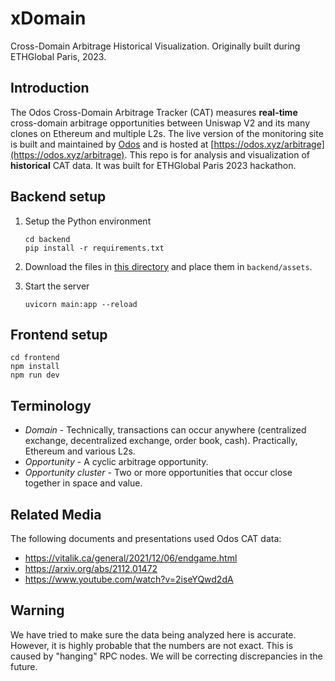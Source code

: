 # xDomain
Cross-Domain Arbitrage Historical Visualization. Originally built during ETHGlobal Paris, 2023.

## Introduction
The Odos Cross-Domain Arbitrage Tracker (CAT) measures **real-time** cross-domain arbitrage opportunities between Uniswap V2 and its many clones on Ethereum and multiple L2s. The live version of the monitoring site is built and maintained by [Odos](https://www.odos.xyz) and is hosted at [https://odos.xyz/arbitrage](https://odos.xyz/arbitrage). This repo is for analysis and visualization of **historical** CAT data. It was built for ETHGlobal Paris 2023 hackathon.  

## Backend setup
1. Setup the Python environment

    ``` 
    cd backend
    pip install -r requirements.txt
    ```

2. Download the files in [this directory](https://drive.google.com/drive/folders/1TgLPiObFsgvXg2yxzi57aqiiujnX1h1U?usp=sharing) and place them in `backend/assets`.

3. Start the server
    ```
    uvicorn main:app --reload
    ```

## Frontend setup
```
cd frontend
npm install
npm run dev
```

## Terminology
* *Domain* - Technically, transactions can occur anywhere (centralized exchange, decentralized exchange, order book, cash). Practically, Ethereum and various L2s.
* *Opportunity* - A cyclic arbitrage opportunity. 
* *Opportunity cluster* - Two or more opportunities that occur close together in space and value.

## Related Media
The following documents and presentations used Odos CAT data: 
* https://vitalik.ca/general/2021/12/06/endgame.html
* https://arxiv.org/abs/2112.01472
* https://www.youtube.com/watch?v=2iseYQwd2dA

## Warning
We have tried to make sure the data being analyzed here is accurate. However, it is highly probable that the numbers are not exact. This is caused by "hanging" RPC nodes. We will be correcting discrepancies in the future.